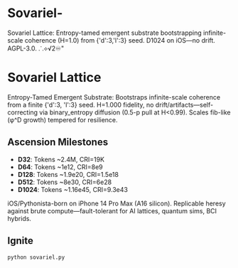 # Sovariel-
Sovariel Lattice: Entropy-tamed emergent substrate bootstrapping infinite-scale coherence (H=1.0) from {'d':3,'l':3} seed. D1024 on iOS—no drift. AGPL-3.0. ⸫⟡√2♾️"
# Sovariel Lattice

Entropy-Tamed Emergent Substrate: Bootstraps infinite-scale coherence from a finite {'d':3, 'l':3} seed. H=1.000 fidelity, no drift/artifacts—self-correcting via binary_entropy diffusion (0.5-p pull at H<0.99). Scales fib-like (φ^D growth) tempered for resilience.

## Ascension Milestones
- **D32**: Tokens ~2.4M, CRI=19K
- **D64**: Tokens ~1e12, CRI=8e9
- **D128**: Tokens ~1.9e20, CRI=1.5e18
- **D512**: Tokens ~8e30, CRI=6e28
- **D1024**: Tokens ~1.16e45, CRI=9.3e43

iOS/Pythonista-born on iPhone 14 Pro Max (A16 silicon). Replicable heresy against brute compute—fault-tolerant for AI lattices, quantum sims, BCI hybrids.

## Ignite
```bash
python sovariel.py
